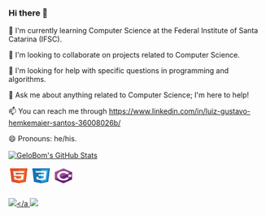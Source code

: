 ### Hi there 👋

🌱 I'm currently learning Computer Science at the Federal Institute of Santa Catarina (IFSC).

👯 I'm looking to collaborate on projects related to Computer Science.

🤔 I'm looking for help with specific questions in programming and algorithms.

💬 Ask me about anything related to Computer Science; I'm here to help!

📫 You can reach me through https://www.linkedin.com/in/luiz-gustavo-hemkemaier-santos-36008026b/

😄 Pronouns: he/his.
<div>
  <a href="https://github.com/GeloBom">
    <img align="center" src="https://github-readme-stats.vercel.app/api?username=GeloBom&show_icons=true&line_height=27&count_private=true&title_color=ffffff&text_color=c9cacc&icon_color=2bbc8a&bg_color=1d1f21" alt="GeloBom's GitHub Stats" />
  </a>
</div>

<div style="display: inline_block"><br>
  <img align="center" alt="Rafa-HTML" height="30" width="40" src="https://raw.githubusercontent.com/devicons/devicon/master/icons/html5/html5-original.svg">
  <img align="center" alt="Rafa-CSS" height="30" width="40" src="https://raw.githubusercontent.com/devicons/devicon/master/icons/css3/css3-original.svg">
  <img align="center" alt="Rafa-Csharp" height="30" width="40" src="https://raw.githubusercontent.com/devicons/devicon/master/icons/csharp/csharp-original.svg">
</div>

 ##
 
<div> 
  
  <a href="https://www.instagram.com/luiz_gustavo.7412/" target="_blank"><img src="https://img.shields.io/badge/-Instagram-%23E4405F?style=for-the-badge&logo=instagram&logoColor=white" target="_blank"></a
  <a href="https://www.linkedin.com/in/luiz-gustavo-hemkemaier-santos-36008026b/" target="_blank"><img src="https://img.shields.io/badge/-LinkedIn-%230077B5?style=for-the-badge&logo=linkedin&logoColor=white" target="_blank"></a> 
  
</div>

